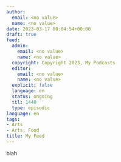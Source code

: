```yaml
---
author:
  email: <no value>
  name: <no value>
date: 2023-03-17 00:04:54+00:00
draft: true
feed:
  admin:
    email: <no value>
    name: <no value>
  copyright: Copyright 2023, My Podcasts
  editor:
    email: <no value>
    name: <no value>
  explicit: false
  language: en
  status: ongoing
  ttl: 1440
  type: episodic
language: en
tags:
- Arts
- Arts; Food
title: My Feed
---
```


blah